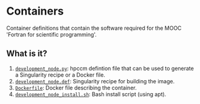 # Containers

Container definitions that contain the software required for the MOOC 'Fortran for scientific programming'.


## What is it?

1. [`development_node.py`](development_node.py): hpccm defintion file that can be used to generate a Singularity recipe or a
   Docker file.
1. [`development_node.def`](development_node.def): Singularity recipe for building the image.
1. [`Dockerfile`](Dockerfile): Docker file describing the container.
1. [`development_node_install.sh`](development_node_install.sh): Bash install script (using apt).
